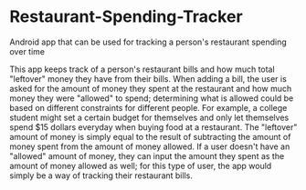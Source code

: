 # Restaurant-Spending-Tracker
Android app that can be used for tracking a person's restaurant spending over time

This app keeps track of a person's restaurant bills and how much total "leftover" money they
have from their bills. When adding a bill, the user is asked for the amount of money
they spent at the restaurant and how much money they were "allowed" to spend; determining
what is allowed could be based on different constraints for different people. For example,
a college student might set a certain budget for themselves and only let themselves spend
$15 dollars everyday when buying food at a restaurant. The "leftover" amount of money is 
simply equal to the result of subtracting the amount of money spent from the amount of money
allowed. If a user doesn't have an "allowed" amount of money, they can input the amount they
spent as the amount of money allowed as well; for this type of user, the app would simply be
a way of tracking their restaurant bills.
